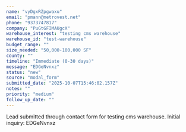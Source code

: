 ```yaml
---
name: "vyDgxRZpgwaxu"
email: "pmann@metrovest.net"
phone: "9373747817"
company: "PuGtGFIMAUgcX"
warehouse_interest: "testing cms warehouse"
warehouse_id: "test-warehouse"
budget_range: ""
size_needed: "50,000-100,000 SF"
county: ""
timeline: "Immediate (0-30 days)"
message: "EDGeNvnxz"
status: "new"
source: "modal_form"
submitted_date: "2025-10-07T15:46:02.157Z"
notes: ""
priority: "medium"
follow_up_date: ""
---
```


Lead submitted through contact form for testing cms warehouse.
Initial inquiry: EDGeNvnxz
